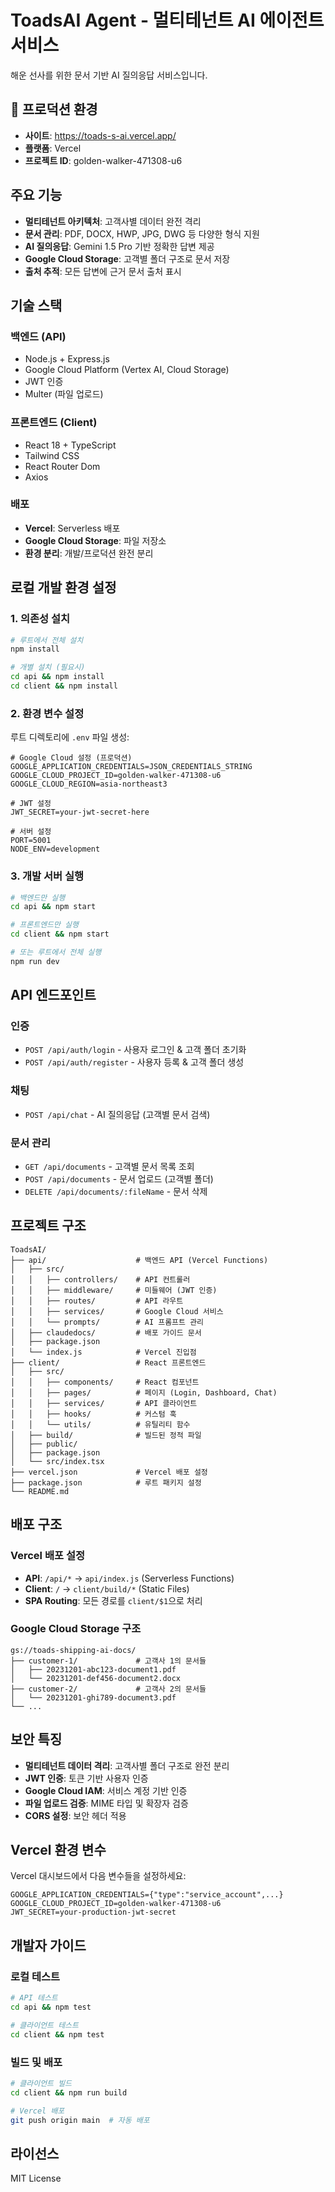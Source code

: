 # ToadsAI Agent - 멀티테넌트 AI 에이전트 서비스

해운 선사를 위한 문서 기반 AI 질의응답 서비스입니다.

## 🚀 프로덕션 환경
- **사이트**: https://toads-s-ai.vercel.app/
- **플랫폼**: Vercel
- **프로젝트 ID**: golden-walker-471308-u6

## 주요 기능

- **멀티테넌트 아키텍처**: 고객사별 데이터 완전 격리
- **문서 관리**: PDF, DOCX, HWP, JPG, DWG 등 다양한 형식 지원
- **AI 질의응답**: Gemini 1.5 Pro 기반 정확한 답변 제공
- **Google Cloud Storage**: 고객별 폴더 구조로 문서 저장
- **출처 추적**: 모든 답변에 근거 문서 출처 표시

## 기술 스택

### 백엔드 (API)
- Node.js + Express.js
- Google Cloud Platform (Vertex AI, Cloud Storage)
- JWT 인증
- Multer (파일 업로드)

### 프론트엔드 (Client)
- React 18 + TypeScript
- Tailwind CSS
- React Router Dom
- Axios

### 배포
- **Vercel**: Serverless 배포
- **Google Cloud Storage**: 파일 저장소
- **환경 분리**: 개발/프로덕션 완전 분리

## 로컬 개발 환경 설정

### 1. 의존성 설치
```bash
# 루트에서 전체 설치
npm install

# 개별 설치 (필요시)
cd api && npm install
cd client && npm install
```

### 2. 환경 변수 설정
루트 디렉토리에 `.env` 파일 생성:

```env
# Google Cloud 설정 (프로덕션)
GOOGLE_APPLICATION_CREDENTIALS=JSON_CREDENTIALS_STRING
GOOGLE_CLOUD_PROJECT_ID=golden-walker-471308-u6
GOOGLE_CLOUD_REGION=asia-northeast3

# JWT 설정
JWT_SECRET=your-jwt-secret-here

# 서버 설정
PORT=5001
NODE_ENV=development
```

### 3. 개발 서버 실행
```bash
# 백엔드만 실행
cd api && npm start

# 프론트엔드만 실행  
cd client && npm start

# 또는 루트에서 전체 실행
npm run dev
```

## API 엔드포인트

### 인증
- `POST /api/auth/login` - 사용자 로그인 & 고객 폴더 초기화
- `POST /api/auth/register` - 사용자 등록 & 고객 폴더 생성

### 채팅
- `POST /api/chat` - AI 질의응답 (고객별 문서 검색)

### 문서 관리
- `GET /api/documents` - 고객별 문서 목록 조회
- `POST /api/documents` - 문서 업로드 (고객별 폴더)
- `DELETE /api/documents/:fileName` - 문서 삭제

## 프로젝트 구조

```
ToadsAI/
├── api/                    # 백엔드 API (Vercel Functions)
│   ├── src/
│   │   ├── controllers/    # API 컨트롤러
│   │   ├── middleware/     # 미들웨어 (JWT 인증)
│   │   ├── routes/         # API 라우트
│   │   ├── services/       # Google Cloud 서비스
│   │   └── prompts/        # AI 프롬프트 관리
│   ├── claudedocs/         # 배포 가이드 문서
│   ├── package.json
│   └── index.js            # Vercel 진입점
├── client/                 # React 프론트엔드
│   ├── src/
│   │   ├── components/     # React 컴포넌트
│   │   ├── pages/          # 페이지 (Login, Dashboard, Chat)
│   │   ├── services/       # API 클라이언트
│   │   ├── hooks/          # 커스텀 훅
│   │   └── utils/          # 유틸리티 함수
│   ├── build/              # 빌드된 정적 파일
│   ├── public/
│   ├── package.json
│   └── src/index.tsx
├── vercel.json             # Vercel 배포 설정
├── package.json            # 루트 패키지 설정
└── README.md
```

## 배포 구조

### Vercel 배포 설정
- **API**: `/api/*` → `api/index.js` (Serverless Functions)
- **Client**: `/` → `client/build/*` (Static Files)
- **SPA Routing**: 모든 경로를 `client/$1`으로 처리

### Google Cloud Storage 구조
```
gs://toads-shipping-ai-docs/
├── customer-1/             # 고객사 1의 문서들
│   ├── 20231201-abc123-document1.pdf
│   └── 20231201-def456-document2.docx
├── customer-2/             # 고객사 2의 문서들
│   └── 20231201-ghi789-document3.pdf
└── ...
```

## 보안 특징

- **멀티테넌트 데이터 격리**: 고객사별 폴더 구조로 완전 분리
- **JWT 인증**: 토큰 기반 사용자 인증
- **Google Cloud IAM**: 서비스 계정 기반 인증
- **파일 업로드 검증**: MIME 타입 및 확장자 검증
- **CORS 설정**: 보안 헤더 적용

## Vercel 환경 변수

Vercel 대시보드에서 다음 변수들을 설정하세요:

```env
GOOGLE_APPLICATION_CREDENTIALS={"type":"service_account",...}
GOOGLE_CLOUD_PROJECT_ID=golden-walker-471308-u6
JWT_SECRET=your-production-jwt-secret
```

## 개발자 가이드

### 로컬 테스트
```bash
# API 테스트
cd api && npm test

# 클라이언트 테스트  
cd client && npm test
```

### 빌드 및 배포
```bash
# 클라이언트 빌드
cd client && npm run build

# Vercel 배포
git push origin main  # 자동 배포
```

## 라이선스

MIT License
